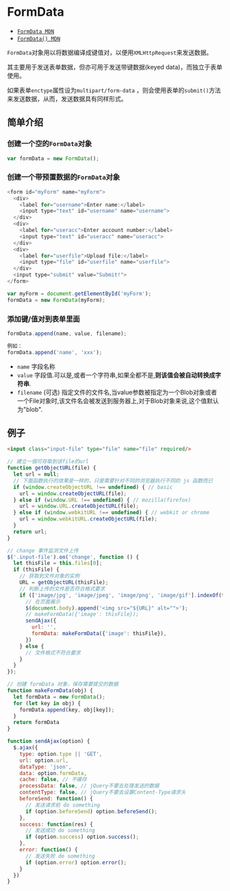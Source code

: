 # FormData

- [`FormData MDN`](https://developer.mozilla.org/zh-CN/docs/Web/API/FormData/Using_FormData_Objects)
- [`FormData() MDN`](https://developer.mozilla.org/zh-CN/docs/Web/API/FormData)

`FormData`对象用以将数据编译成键值对，以便用`XMLHttpRequest`来发送数据。

其主要用于发送表单数据，但亦可用于发送带键数据(keyed data)，而独立于表单使用。

如果表单`enctype`属性设为`multipart/form-data` ，则会使用表单的`submit()`方法来发送数据，从而，发送数据具有同样形式。

## 简单介绍

### 创建一个空的`FormData`对象

```js
var formData = new FormData();
```

### 创建一个带预置数据的`FormData`对象

```js
<form id="myForm" name="myForm">
  <div>
    <label for="username">Enter name:</label>
    <input type="text" id="username" name="username">
  </div>
  <div>
    <label for="useracc">Enter account number:</label>
    <input type="text" id="useracc" name="useracc">
  </div>
  <div>
    <label for="userfile">Upload file:</label>
    <input type="file" id="userfile" name="userfile">
  </div>
  <input type="submit" value="Submit!">
</form>

var myForm = document.getElementById('myForm');
formData = new FormData(myForm);
```

### 添加键/值对到表单里面

```js
formData.append(name, value, filename);

例如：
formData.append('name', 'xxx');
```

- `name` 字段名称
- `value` 字段值.可以是,或者一个字符串,如果全都不是,**则该值会被自动转换成字符串**.
- `filename` (可选) 指定文件的文件名,当value参数被指定为一个Blob对象或者一个File对象时,该文件名会被发送到服务器上,对于Blob对象来说,这个值默认为"blob".

## 例子

```html
<input class="input-file" type="file" name="file" required/>
```

```js
// 建立一個可存取到该file的url
function getObjectURL(file) {
  let url = null;
  // 下面函数执行的效果是一样的，只是需要针对不同的浏览器执行不同的 js 函数而已
  if (window.createObjectURL !== undefined) { // basic
    url = window.createObjectURL(file);
  } else if (window.URL !== undefined) { // mozilla(firefox)
    url = window.URL.createObjectURL(file);
  } else if (window.webkitURL !== undefined) { // webkit or chrome
    url = window.webkitURL.createObjectURL(file);
  }
  return url;
}

// change 事件监测文件上传
$('.input-file').on('change', function () {
  let thisFile = this.files[0];
  if (thisFile) {
    // 获取到文件对象的实例
    URL = getObjectURL(thisFile);
    // 判断上传的文件是否符合格式要求
    if (['image/jpg', 'image/jpeg', 'image/png', 'image/gif'].indexOf(thisFile.type) >= 0) {
      // 在页面展示
      $(document.body).append('<img src="${URL}" alt="">');
      // makeFormData({'image': thisFile});
      sendAjax({
        url: '',
        formData: makeFormData({'image': thisFile}),
      })
    } else {
      // 文件格式不符合要求
    }
  }
});

// 创建 formData 对象，保存需要提交的数据
function makeFormData(obj) {
  let formData = new FormData();
  for (let key in obj) {
    formData.append(key, obj[key]);
  }
  return formData
}

function sendAjax(option) {
  $.ajax({
    type: option.type || 'GET',
    url: option.url,
    dataType: 'json',
    data: option.formData,
    cache: false, // 不缓存
    processData: false, // jQuery不要去处理发送的数据
    contentType: false, // jQuery不要去设置Content-Type请求头
    beforeSend: function() {
      // 发送请求前 do something
      if (option.beforeSend) option.beforeSend();
    },
    success: function(res) {
      // 发送成功 do something
      if (option.success) option.success();
    },
    error: function() {
      // 发送失败 do something
      if (option.error) option.error();
    }
  })
}
```
